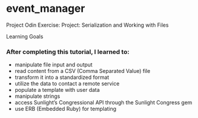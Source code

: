 # event_manager
Project Odin Exercise: Project: Serialization and Working with Files

Learning Goals

### After completing this tutorial, I learned to:
- manipulate file input and output
- read content from a CSV (Comma Separated Value) file
- transform it into a standardized format
- utilize the data to contact a remote service
- populate a template with user data
- manipulate strings
- access Sunlight’s Congressional API through the Sunlight Congress gem
- use ERB (Embedded Ruby) for templating
